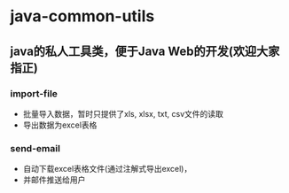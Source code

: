 # java-common-utils

java的私人工具类，便于Java Web的开发(欢迎大家指正)
---
### import-file
* 批量导入数据，暂时只提供了xls, xlsx, txt, csv文件的读取
* 导出数据为excel表格

### send-email
* 自动下载excel表格文件(通过注解式导出excel)，
* 并邮件推送给用户
